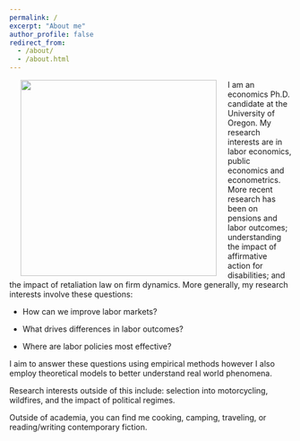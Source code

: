 ```yaml
---
permalink: /
excerpt: "About me"
author_profile: false
redirect_from: 
  - /about/
  - /about.html
---
```


<style type="text/css">
.page {
    width: 100%;
    float: right;
    margin-right: 0;
    padding-left: 0;
    padding-right: 0;
}
</style>

<img style="float: left; margin: 0px 20px" src="./images/grad-photo-final.jpg" width="350">

I am an economics Ph.D. candidate at the University of Oregon. My research interests are in labor economics, public economics and econometrics. More recent research has been on pensions and labor outcomes; understanding the impact of affirmative action for disabilities; and the impact of retaliation law on firm dynamics. More generally, my research interests involve these questions:

  - How can we improve labor markets?

  - What drives differences in labor outcomes?

  - Where are labor policies most effective?

I aim to answer these questions using empirical methods however I also employ theoretical models to better understand real world phenomena.

Research interests outside of this include: selection into motorcycling, wildfires, and the impact of political regimes.

Outside of academia, you can find me cooking, camping, traveling, or reading/writing contemporary fiction.

